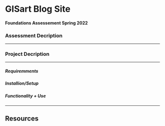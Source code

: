 # GISart Blog Site

#### Foundations Assessement Spring 2022

### Assessment Decription

---

### Project Decription

---

##### Requiremments

##### Installion/Setup

##### Functionality + Use

---

## Resources
